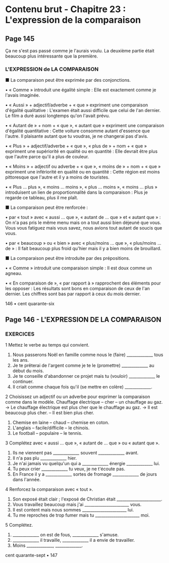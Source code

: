 # Contenu brut - Chapitre 23 : L'expression de la comparaison

## Page 145

Ça ne s'est pas passé comme je l'aurais voulu.
La deuxième partie était beaucoup plus intéressante que la première.

### L'EXPRESSION de LA COMPARAISON

■ La comparaison peut être exprimée par des conjonctions.

• « Comme » introduit une égalité simple :
Elle est exactement comme je l'avais imaginée.

• « Aussi » + adjectif/adverbe + « que » expriment une comparaison d'égalité qualitative :
L'examen était aussi difficile que celui de l'an dernier.
Le film a duré aussi longtemps qu'on l'avait prévu.

• « Autant de » + nom + « que », « autant que » expriment une comparaison d'égalité quantitative :
Cette voiture consomme autant d'essence que l'autre.
Il plaisante autant que tu voudras, je ne changerai pas d'avis.

• « Plus » + adjectif/adverbe + « que », « plus de » + nom + « que » expriment une supériorité en qualité ou en quantité :
Elle devrait être plus que l'autre parce qu'il a plus de couleur.

• « Moins » + adjectif ou adverbe + « que », « moins de » + nom + « que » expriment une infériorité en qualité ou en quantité :
Cette région est moins pittoresque que l'autre et il y a moins de touristes.

• « Plus ... plus », « moins ... moins », « plus ... moins », « moins ... plus » introduisent un lien de proportionnalité dans la comparaison :
Plus je regarde ce tableau, plus il me plaît.

■ La comparaison peut être renforcée :

• par « tout » avec « aussi ... que », « autant de ... que » et « autant que » :
On n'a pas pris le même menu mais on a tout aussi bien déjeuné que vous.
Vous vous fatiguez mais vous savez, nous avions tout autant de soucis que vous.

• par « beaucoup » ou « bien » avec « plus/moins ... que », « plus/moins ... de » :
Il fait beaucoup plus froid qu'hier mais il y a bien moins de brouillard.

■ La comparaison peut être introduite par des prépositions.

• « Comme » introduit une comparaison simple :
Il est doux comme un agneau.

• « En comparaison de », « par rapport à » rapprochent des éléments pour les opposer :
Les résultats sont bons en comparaison de ceux de l'an dernier.
Les chiffres sont bas par rapport à ceux du mois dernier.

146 • cent quarante-six

## Page 146 - L'EXPRESSION DE LA COMPARAISON

### EXERCICES

1 Mettez le verbe au temps qui convient.

1. Nous passerons Noël en famille comme nous le (faire) _____________ tous les ans.
2. Je te prêterai de l'argent comme je te le (promettre) _____________ au début du mois.
3. Je te conseille d'abandonner ce projet mais tu (vouloir) _____________ le continuer.
4. Il criait comme chaque fois qu'il (se mettre en colère) _____________.

2 Choisissez un adjectif ou un adverbe pour exprimer la comparaison comme dans le modèle.
Chauffage électrique – cher – un chauffage au gaz.
→ Le chauffage électrique est plus cher que le chauffage au gaz.
→ Il est beaucoup plus cher. – Il est bien plus cher.

1. Chemise en laine – chaud – chemise en coton.
2. L'anglais – facile/difficile – le chinois.
3. Le football – populaire – le tennis.

3 Complétez avec « aussi ... que », « autant de ... que » ou « autant que ».

1. Ils ne viennent pas _____________ souvent _____________ avant.
2. Il n'a pas plu _____________ hier.
3. Je n'ai jamais vu quelqu'un qui a _____________ énergie _____________ lui.
4. Tu peux crier _____________ tu veux, je ne t'écoute pas.
5. En France il y a _____________ sortes de fromage _____________ de jours dans l'année.

4 Renforcez la comparaison avec « tout ».

1. Son exposé était clair ; l'exposé de Christian était ______________________.
2. Vous travaillez beaucoup mais j'ai ______________________ vous.
3. Il est content mais nous sommes ______________________ lui.
4. Tu me reproches de trop fumer mais tu ______________________ moi.

5 Complétez.

1. _____________ on est de fous, _____________ s'amuse.
2. _____________ il travaille, _____________ il a envie de travailler.
3. Moins _____________, _____________.

cent quarante-sept • 147
